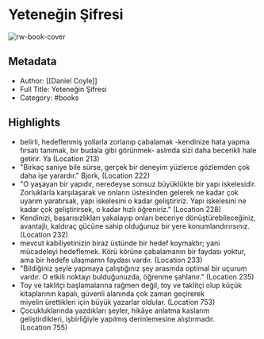 # Yeteneğin Şifresi

![rw-book-cover](https://readwise-assets.s3.amazonaws.com/static/images/default-book-icon-3.40504e56b01b.png)

## Metadata
- Author: [[Daniel Coyle]]
- Full Title: Yeteneğin Şifresi
- Category: #books

## Highlights
- belirli, hedeflenmiş yollarla zorlanıp çabalamak -kendinize hata yapma fırsatı tanımak, bir budala gibi görünmek- aslmda sizi daha becerikli hale getirir. Ya (Location 213)
- "Birkaç saniye bile sürse, gerçek bir deneyim yüzlerce gözlemden çok daha işe yarardır." Bjork, (Location 222)
- "O yaşayan bir yapıdır, neredeyse sonsuz büyüklükte bir yapı iskelesidir. Zorluklarla karşılaşarak ve onların üstesinden gelerek ne kadar çok uyarım yaratırsak, yapı iskelesini o kadar geliştiririz. Yapı iskelesini ne kadar çok geliştirirsek, o kadar hızlı öğreniriz." (Location 228)
- Kendinizi, başarısızlıkları yakalayıp onları beceriye dönüştürebileceğiniz, avantajlı, kaldıraç gücüne sahip olduğunuz bir yere konumlandırırsınız. (Location 232)
- mevcut kabiliyetinizin biraz üstünde bir hedef koymaktır; yani mücadeleyi hedeflemek. Körü körüne çabalamanın bir faydası yoktur, ama bir hedefe ulaşmamn faydası vardır. (Location 233)
- "Bildiğiniz şeyle yapmaya çalıştığınız şey arasmda optimal bir uçurum vardır. O etkili noktayı bulduğunuzda, öğrenme şahlanır." (Location 235)
- Toy ve taklitçi başlamalarına rağmen değil, toy ve taklitçi olup küçük kitaplarının kapalı, güvenli alanında çok zaman geçirerek miyelin ürettikleri için büyük yazarlar oldular. (Location 753)
- Çocukluklarında yazdıkları şeyler, hikâye anlatma kaslarım geliştirdikleri, işbirliğiyle yapılmış derinlemesine alıştırmadır. (Location 755)
